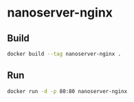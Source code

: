 # nanoserver-nginx

## Build
```bash
docker build --tag nanoserver-nginx .
```

## Run
```bash
docker run -d -p 80:80 nanoserver-nginx
```
